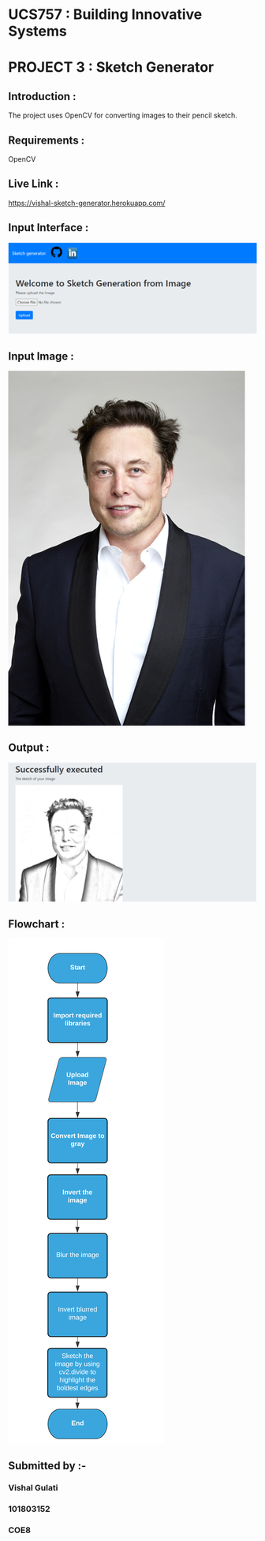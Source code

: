 # UCS757 : Building Innovative Systems
# PROJECT 3 : Sketch Generator
## Introduction :
The project uses OpenCV for converting images to their pencil sketch.

## Requirements : 
OpenCV

## Live Link :
https://vishal-sketch-generator.herokuapp.com/

## Input Interface :
![Screenshot](interface.PNG)

## Input Image :
![Screenshot](input.jpg)

## Output :
![Screenshot](output.PNG)

## Flowchart : 
![Screenshot](flowchart.png)

## Submitted by :- 
### Vishal Gulati
### 101803152
### COE8
